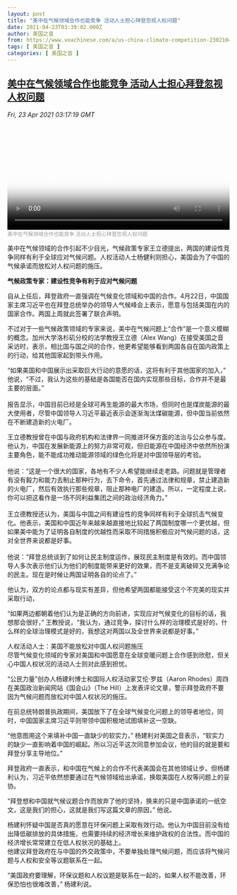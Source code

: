 ```yaml
---
layout: post
title: "美中在气候领域合作也能竞争 活动人士担心拜登忽视人权问题"
date: 2021-04-23T03:39:02.000Z
author: 美国之音
from: https://www.voachinese.com/a/us-china-climate-competition-230210422/5864078.html
tags: [ 美国之音 ]
categories: [ 美国之音 ]
---
```

<!--1619149142000-->
[美中在气候领域合作也能竞争 活动人士担心拜登忽视人权问题](https://www.voachinese.com/a/us-china-climate-competition-230210422/5864078.html)
------

<div>
<div><i>Fri, 23 Apr 2021 03:17:19 GMT</i></div><video poster="https://images.weserv.nl?url=gdb.voanews.com/35bcae0e-1719-4c4e-9c35-b5eb10972004_tv_r1_s_w900.jpg" src="https://av.voanews.com/Videoroot/Pangeavideo/2021/04/3/35/35bcae0e-1719-4c4e-9c35-b5eb10972004_240p.mp4" style="width:100%" controls></video><div><small style="color: #999;">美中在气候领域合作也能竞争 活动人士担心拜登忽视人权问题</small></div><p>美中在气候领域的合作引起不少目光，气候政策专家王立德提出，两国的建设性竞争同样有利于全球应对气候问题。人权活动人士杨健利则担心，美国会为了中国的气候承诺而放松对人权问题的施压。</p><p><strong>气候政策专家：建设性竞争有利于应对气候问题</strong></p><p>自从上任后，拜登政府一直强调在气候变化领域和中国的合作。4月22日，中国国家主席习近平也在拜登总统举办的领导人气候峰会上表示，愿意与包括美国在内的国家合作。两国上周就此签署了联合声明。</p><p>不过对于一些气候政策领域的专家来说，美中在气候问题上“合作”是一个意义模糊的概念。加州大学洛杉矶分校的法学教授王立德（Alex Wang）在接受美国之音采访时，表示，相比国与国之间的合作，他更希望能够看到两国各自在国内政策上的行动，给其他国家起到带头作用。</p><p>“如果美国和中国展示出采取巨大行动的意愿的话，这将有利于其他国家的加入，” 他说，“不过，我认为这些的基础是各国能否在国内实现那些目标，合作并不是最主要的层面。”<br /> <br />报告显示，中国目前已经是全球可再生能源的最大市场，但同时也是煤炭能源的最大使用者，尽管中国领导人习近平最近表示会逐渐淘汰煤碳能源，但中国当前依然在不断建造新的火电厂。</p><p>王立德教授曾在中国与政府机构和法律界一同推进环保方面的法治与公众参与度。他认为，中国在发展新能源上的努力非常可观，但旧能源在中国经济中依然所扮演主要角色，能不能成功推动能源领域的绿色化将是对中国领导层的考验。<br /> <br />他说：“这是一个很大的国家，各地有不少人希望能继续走老路。问题就是管理者有没有毅力和能力去制止那种行为，去下命令，首先通过法律和规章，禁止建造新的火电厂，然后有效执行那些规章，阻止那种电厂的建造。所以，一定程度上说，你可以把这看作是一场不同利益集团之间的政治经济角力。”<br /> <br />王立德教授还认为，美国与中国之间有建设性的竞争同样有利于全球抗击气候变化。他表示，美国和中国近年来越来越直接地比较起了两国制度哪一个更优越，但如果美中能为了证明各自制度的优越性而采取不同措施积极应对气候问题的话，这对全世界来说都是好事。<br /> <br />他说：“拜登总统谈到了如何让民主制度运作，展现民主制度是有效的。而中国领导人多次表示他们认为他们的制度能带来更好的效果，而不是支离破碎又充满争论的民主。现在是时候让两国证明各自的论点了。”</p><p>他认为，双方的论点都与现实有差异，但他希望两国都能接受这个不完美的现实并采取行动，</p><p>“如果两边都朝着他们认为是正确的方向前进，实现应对气候变化的目标的话，我想那会很好，” 王教授说，“我认为，通过竞争，探讨什么样的治理模式是好的，什么样的全球治理模式是好的，我想这对两国以及全世界来说都是好事。”</p><p>人权活动人士：美国不能放松对中国人权问题施压<br />尽管气候变化领域的专家对美国和中国愿意在全球变暖问题上合作感到欣慰，但关心中国人权状况的活动人士则对此感到担忧。</p><p>“公民力量”创办人杨建利博士和国际人权活动家艾伦·罗兹（Aaron Rhodes）周四在美国政治新闻网站《国会山》（The Hill）上发表评论文章，警示拜登政府不要因为气候问题而放松对中国人权状况的施压。</p><p>在前总统特朗普执政期间，美国放下了在全球气候变化问题上的领导者地位，同时，中国国家主席习近平则带领中国积极地试图填补这一空缺。</p><p>“他意图用这个来填补中国一直缺少的软实力，” 杨建利对美国之音表示，“软实力的缺少一直影响着中国的崛起。所以习近平这次同意参加会议，他的目的就是要和拜登分享主导地位。”</p><p>拜登政府一直表示，和中国在气候上的合作不代表美国会在其他领域让步。但杨建利认为，习近平依然想要通过在气候领域给出承诺，换取美国在人权等问题上的妥协。</p><p>“拜登想和中国就气候议题合作而放弃了他的坚持，换来的只是中国承诺的一纸空文，这是我们的担心，这就是我们写这篇文章的原因，” 他说。</p><p>杨建利怀疑中国是否真的愿意在环保问题上采取有效行动。他认为中国目前没有给出降低碳排放的具体措施，也需要持续的经济增长来维护政权的合法性。而中国的经济增长常常建立在低人权状况的基础上。<br />他建议拜登政府在与中国的外交政策中，不要单独处理气候问题，而应该将气候问题与人权和安全等议题联系在一起。</p><p>“美国政府要理解，环保议题和人权议题是联系在一起的，如果人权不能改善，环保恐怕也很难改善，” 杨建利说。</p><p> </p>
</div>
